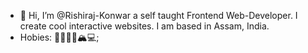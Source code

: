 - 👋 Hi, I’m @Rishiraj-Konwar a self taught Frontend Web-Developer. I create cool interactive websites. I am based in Assam, India.
- Hobies: 🏋🏼🚴‍♂️🏔️💻;
  
